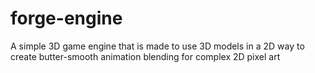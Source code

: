 # forge-engine
A simple 3D game engine that is made to use 3D models in a 2D way to create butter-smooth animation blending for complex 2D pixel art
